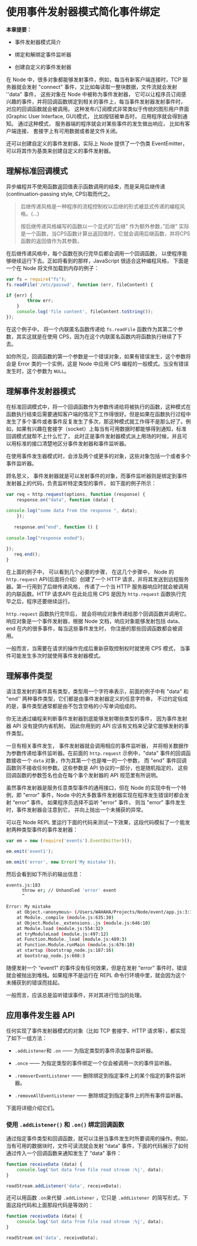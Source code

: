 # 使用事件发射器模式简化事件绑定

**本章提要：**

* 事件发射器模式简介

* 绑定和解绑定事件监听器

* 创建自定义的事件发射器

在 Node 中，很多对象都能够发射事件，例如，每当有新客户端连接时，TCP 服务器就会发射 "connect" 事件，又比如每读取一整块数据，文件流就会发射 ''data" 事件， 这些对象在 Node 中被称为事件发射器， 它可以让程序员订阅感兴趣的事件，并将回调函数绑定到相关的事件上，每当事件发射器发射事件时， 对应的回调函数就会被调用。 这种发布/订阅模式非常类似于传统的图形用户界面\(Graphic User Interface, GUI\)模式， 比如按钮被单击时， 应用程序就会得到通知。 通过这种模式， 服务器端的程序就会对某些事件的发生做出响应， 比如有客户端连接、 套接字上有可用数据或者是文件关闭。

还可以创建自定义的事件发射器，实际上 Node 提供了一个伪类 EventEmitter，可以将其作为基类来创建自定义的事件发射器。

## 理解标准回调模式

异步编程并不使用函数返回值表示函数调用的结束，而是采用后继传递 \(continuation-passing style, CPS\)取而代之。

> 后继传递风格是一种程序的流程控制权以后继的形式被显式传递的编程风格。\(...\)
>
> 按后继传递风格编写的函数以一个显式的”后继” 作为额外参数，”后继” 实际是一个函数，当CPS函数计算出返回值时，它就会调用后继函数，并将CPS函数的返回值作为其参数。

在后继传递风格中，每个函数在执行完毕后都会调用一个回调函数， 以使程序能够继续运行下去。正如将看到的那样，JavaScript 很适合这种编程风格， 下面是一个在 Node 将文件加载到内存的例子：

```js
var fs = require("fs");
fs.readFile('/etc/passwd', function (err, fileContent) {

if {err) {
        throw err;
    }
    console.log('file content', fileContent.toString());
});
```

在这个例子中， 将一个内联匿名函数传递给 `fs.readFile` 函数作为其第二个参数，其实这就是在使用 CPS，因为在这个内联匿名函数内将函数执行继续了下去。

如你所见，回调函数的第一个参数是一个错误对象，如果有错误发生，这个参数将会是 Error 类的一个实例，这是 Node 中应用 CPS 编程的一般模式。当没有错误发生时，这个参数为 `NULL`。

## 理解事件发射器模式

在标准回调模式中，将一个回调函数作为参数传递给将被执行的函数，这种模式在函数执行结束后需要通知客户端的情况下工作得很好。但是如果在函数执行过程中发生了多个事件或者事件反复发生了多次，那这种模式就工作得不是那么好了。例如，如果有兴趣在套接字（socket）上每当有可用数据时都能够得到通知，标准回调模式就帮不上什么忙了， 此时正是事件发射器模式派上用场的时候，并且可以用标准的接口清楚地区分事件发射器和事件监听器。

在使用事件发生器模式时，会涉及两个或更多的对象，这些对象包括一个或者多个事件监听器。

顾名思义， 事件发射器就是可以发射事件的对象，而事件监听器则是绑定到事件发射器上的代码，负责监听特定类型的事件， 如下面的例子所示：

```js
var req = http.request(options, function (response) {
    response.on("data", function (data) {
        console.log("some data from the response ", data);
    });
   
   response.on("end", function () {
       console.log("response ended");
   });
   req.end();
}
```

在上面的例子中， 可以看到几个必要的步骤， 在这几个步骤中， Node 的 `http.request` API\(后面将介绍）创建了一个 HTTP 请求，并将其发送到远程服务器。第一行用到了后继传递风格， 传递了一个当 HTTP 服务器响应时就会被调用的内联函数。HTTP 请求API 在此处应用 CPS 是因为 `http.request` 函数执行完毕之后，程序还要继续运行。

`http.request` 函数执行完毕后， 就会将响应对象传递给那个回调函数并调用它。响应对象是一个事件发射器，根据 Node 文档，响应对象能够发射包括 data、end 在内的很多事件，每当这些事件发生时， 你注册的那些回调函数都会被调用。

一般而言，当需要在请求的操作完成后重新获取控制权时就使用 CPS 模式， 当事件可能发生多次时就使用事件发射器模式。

## 理解事件类型

请注意发射的事件具有类型，类型用一个字符串表示，前面的例子中有 "data" 和 "end'' 两种事件类型，它们都是由事件发射器定义的任意字符串， 不过约定俗成的是，事件类型通常都是由不包含空格的小写单词组成的。

你无法通过编程来判断事件发射器到底能够发射哪些类型的事件， 因为事件发射器 API 没有提供内省机制， 因此你用到的 API 应该有文档来记录它能够发射的事件类型。

一旦有相关事件发生， 事件发射器就会调用相应的事件监听器， 并将相关数据作为参数传递给事件监听器。在前面的 `http.request` 示例中，"data" 事件的回调函数接收一个 `data` 对象，作为其第一个也是唯一的一个参数， 而 "end" 事件回调函数则不接收任何参数。这些参数是 API 协议的一部分，也是随机指定的， 这些回调函数的参数签名也会在每个事个发射器的 API 规范里有所说明。

虽然事件发射器是服务任意类型事件的通用接口，但在 Node 的实现中有一个特例，即 "error" 事件，Node 中的大多数事件发射器实现在程序发生错误时都会发射 “error” 事件。 如果程序员选择不监听 "error" 事件， 则当 "error" 事件发生时，事件发射器会注意到它， 并向上抛出一个未捕获的异常。

可以在 Node REPL 里运行下面的代码来测试一下效果，这段代码模拟了一个能发射两种类型事件的事件发射器：

```js
var em = new (require('events').EventEmitter)();
em.emit('event1');
em.emit('error', new Error('My mistake'));
```

然后会看到如下所示的输出信息：

```bash
events.js:183
      throw er; // Unhandled 'error' event
      ^

Error: My mistake
    at Object.<anonymous> (/Users/WAHAHA/Projects/Node/event/app.js:3:18)
    at Module._compile (module.js:635:30)
    at Object.Module._extensions..js (module.js:646:10)
    at Module.load (module.js:554:32)
    at tryModuleLoad (module.js:497:12)
    at Function.Module._load (module.js:489:3)
    at Function.Module.runMain (module.js:676:10)
    at startup (bootstrap_node.js:187:16)
    at bootstrap_node.js:608:3
```

随便发射一个 “event1” 的事件没有任何效果，但是在发射 “error” 事件时，错误就会被抛出到堆栈。如果程序不是运行在 REPL 命令行环境中里，就会因为这个未捕获到的错误而挂起。

一般而言，应该总是监听错误事件，并对其进行恰当的处理。

## 应用事件发生器 API

任何实现了事件发射器模式的对象（比如 TCP 套接字、HTTP 请求等），都实现了如下一组方法：

* `.addListener`和 `.on` —— 为指定类型的事件添加事件监听器。

* `.once` —— 为指定类型的事件绑定一个仅会被调用一次的事件监听器。

* `.removerEventListener` —— 删除绑定到指定事件上的某个指定的事件监听器。

* `.removeAllEventListener` —— 删除绑定到指定事件上的所有事件监听器。

下面将详细介绍它们。

### 使用 `.addListener()` 和 `.on()` 绑定回调函数

通过指定事件类型和回调函数，就可以注册当事件发生时所要调用的操作。例如，当有可用的数据块时，文件可读流就会发射 “data” 事件，下面的代码展示了如何通过传入一个回调函数来通知发生了 “data” 事件：

```js
function receiveData (data) {
    console.log('Got data from file read stream :%j', data);
}

readStream.addListener('data', receiveData);
```

还可以用函数 `.on`来代替 `.addListener` ，它只是 `.addListener `的简写形式，下面这段代码和上面那段代码是等效的：

```js
function receiveData (data) {
    console.log('Got data from file read stream :%j', data);
}

readStream.on('data', receiveData);
```



